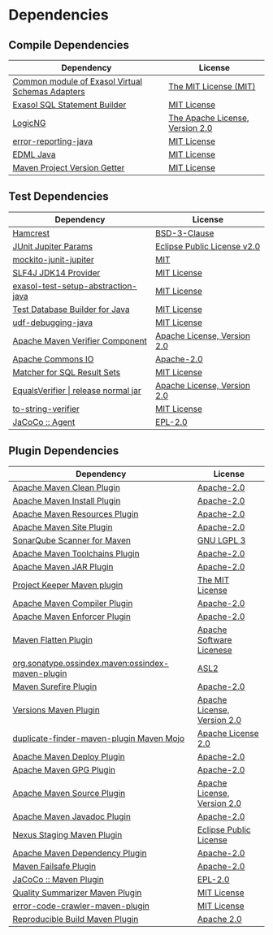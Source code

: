 <!-- @formatter:off -->
# Dependencies

## Compile Dependencies

| Dependency                                            | License                              |
| ----------------------------------------------------- | ------------------------------------ |
| [Common module of Exasol Virtual Schemas Adapters][0] | [The MIT License (MIT)][1]           |
| [Exasol SQL Statement Builder][2]                     | [MIT License][3]                     |
| [LogicNG][4]                                          | [The Apache License, Version 2.0][5] |
| [error-reporting-java][6]                             | [MIT License][7]                     |
| [EDML Java][8]                                        | [MIT License][9]                     |
| [Maven Project Version Getter][10]                    | [MIT License][11]                    |

## Test Dependencies

| Dependency                                 | License                           |
| ------------------------------------------ | --------------------------------- |
| [Hamcrest][12]                             | [BSD-3-Clause][13]                |
| [JUnit Jupiter Params][14]                 | [Eclipse Public License v2.0][15] |
| [mockito-junit-jupiter][16]                | [MIT][17]                         |
| [SLF4J JDK14 Provider][18]                 | [MIT License][19]                 |
| [exasol-test-setup-abstraction-java][20]   | [MIT License][21]                 |
| [Test Database Builder for Java][22]       | [MIT License][23]                 |
| [udf-debugging-java][24]                   | [MIT License][25]                 |
| [Apache Maven Verifier Component][26]      | [Apache License, Version 2.0][5]  |
| [Apache Commons IO][27]                    | [Apache-2.0][5]                   |
| [Matcher for SQL Result Sets][28]          | [MIT License][29]                 |
| [EqualsVerifier \| release normal jar][30] | [Apache License, Version 2.0][5]  |
| [to-string-verifier][31]                   | [MIT License][19]                 |
| [JaCoCo :: Agent][32]                      | [EPL-2.0][33]                     |

## Plugin Dependencies

| Dependency                                              | License                          |
| ------------------------------------------------------- | -------------------------------- |
| [Apache Maven Clean Plugin][34]                         | [Apache-2.0][5]                  |
| [Apache Maven Install Plugin][35]                       | [Apache-2.0][5]                  |
| [Apache Maven Resources Plugin][36]                     | [Apache-2.0][5]                  |
| [Apache Maven Site Plugin][37]                          | [Apache-2.0][5]                  |
| [SonarQube Scanner for Maven][38]                       | [GNU LGPL 3][39]                 |
| [Apache Maven Toolchains Plugin][40]                    | [Apache-2.0][5]                  |
| [Apache Maven JAR Plugin][41]                           | [Apache-2.0][5]                  |
| [Project Keeper Maven plugin][42]                       | [The MIT License][43]            |
| [Apache Maven Compiler Plugin][44]                      | [Apache-2.0][5]                  |
| [Apache Maven Enforcer Plugin][45]                      | [Apache-2.0][5]                  |
| [Maven Flatten Plugin][46]                              | [Apache Software Licenese][5]    |
| [org.sonatype.ossindex.maven:ossindex-maven-plugin][47] | [ASL2][48]                       |
| [Maven Surefire Plugin][49]                             | [Apache-2.0][5]                  |
| [Versions Maven Plugin][50]                             | [Apache License, Version 2.0][5] |
| [duplicate-finder-maven-plugin Maven Mojo][51]          | [Apache License 2.0][52]         |
| [Apache Maven Deploy Plugin][53]                        | [Apache-2.0][5]                  |
| [Apache Maven GPG Plugin][54]                           | [Apache-2.0][5]                  |
| [Apache Maven Source Plugin][55]                        | [Apache License, Version 2.0][5] |
| [Apache Maven Javadoc Plugin][56]                       | [Apache-2.0][5]                  |
| [Nexus Staging Maven Plugin][57]                        | [Eclipse Public License][58]     |
| [Apache Maven Dependency Plugin][59]                    | [Apache-2.0][5]                  |
| [Maven Failsafe Plugin][60]                             | [Apache-2.0][5]                  |
| [JaCoCo :: Maven Plugin][61]                            | [EPL-2.0][33]                    |
| [Quality Summarizer Maven Plugin][62]                   | [MIT License][63]                |
| [error-code-crawler-maven-plugin][64]                   | [MIT License][65]                |
| [Reproducible Build Maven Plugin][66]                   | [Apache 2.0][48]                 |

[0]: https://github.com/exasol/virtual-schema-common-java/
[1]: https://github.com/exasol/virtual-schema-common-java/blob/main/LICENSE
[2]: https://github.com/exasol/sql-statement-builder/
[3]: https://github.com/exasol/sql-statement-builder/blob/main/LICENSE
[4]: https://www.logicng.org
[5]: https://www.apache.org/licenses/LICENSE-2.0.txt
[6]: https://github.com/exasol/error-reporting-java/
[7]: https://github.com/exasol/error-reporting-java/blob/main/LICENSE
[8]: https://github.com/exasol/edml-java/
[9]: https://github.com/exasol/edml-java/blob/main/LICENSE
[10]: https://github.com/exasol/maven-project-version-getter/
[11]: https://github.com/exasol/maven-project-version-getter/blob/main/LICENSE
[12]: http://hamcrest.org/JavaHamcrest/
[13]: https://raw.githubusercontent.com/hamcrest/JavaHamcrest/master/LICENSE
[14]: https://junit.org/junit5/
[15]: https://www.eclipse.org/legal/epl-v20.html
[16]: https://github.com/mockito/mockito
[17]: https://opensource.org/licenses/MIT
[18]: http://www.slf4j.org
[19]: http://www.opensource.org/licenses/mit-license.php
[20]: https://github.com/exasol/exasol-test-setup-abstraction-java/
[21]: https://github.com/exasol/exasol-test-setup-abstraction-java/blob/main/LICENSE
[22]: https://github.com/exasol/test-db-builder-java/
[23]: https://github.com/exasol/test-db-builder-java/blob/main/LICENSE
[24]: https://github.com/exasol/udf-debugging-java/
[25]: https://github.com/exasol/udf-debugging-java/blob/main/LICENSE
[26]: https://maven.apache.org/shared/maven-verifier/
[27]: https://commons.apache.org/proper/commons-io/
[28]: https://github.com/exasol/hamcrest-resultset-matcher/
[29]: https://github.com/exasol/hamcrest-resultset-matcher/blob/main/LICENSE
[30]: https://www.jqno.nl/equalsverifier
[31]: https://github.com/jparams/to-string-verifier
[32]: https://www.eclemma.org/jacoco/index.html
[33]: https://www.eclipse.org/legal/epl-2.0/
[34]: https://maven.apache.org/plugins/maven-clean-plugin/
[35]: https://maven.apache.org/plugins/maven-install-plugin/
[36]: https://maven.apache.org/plugins/maven-resources-plugin/
[37]: https://maven.apache.org/plugins/maven-site-plugin/
[38]: http://docs.sonarqube.org/display/PLUG/Plugin+Library/sonar-maven-plugin
[39]: http://www.gnu.org/licenses/lgpl.txt
[40]: https://maven.apache.org/plugins/maven-toolchains-plugin/
[41]: https://maven.apache.org/plugins/maven-jar-plugin/
[42]: https://github.com/exasol/project-keeper/
[43]: https://github.com/exasol/project-keeper/blob/main/LICENSE
[44]: https://maven.apache.org/plugins/maven-compiler-plugin/
[45]: https://maven.apache.org/enforcer/maven-enforcer-plugin/
[46]: https://www.mojohaus.org/flatten-maven-plugin/
[47]: https://sonatype.github.io/ossindex-maven/maven-plugin/
[48]: http://www.apache.org/licenses/LICENSE-2.0.txt
[49]: https://maven.apache.org/surefire/maven-surefire-plugin/
[50]: https://www.mojohaus.org/versions/versions-maven-plugin/
[51]: https://basepom.github.io/duplicate-finder-maven-plugin
[52]: http://www.apache.org/licenses/LICENSE-2.0.html
[53]: https://maven.apache.org/plugins/maven-deploy-plugin/
[54]: https://maven.apache.org/plugins/maven-gpg-plugin/
[55]: https://maven.apache.org/plugins/maven-source-plugin/
[56]: https://maven.apache.org/plugins/maven-javadoc-plugin/
[57]: http://www.sonatype.com/public-parent/nexus-maven-plugins/nexus-staging/nexus-staging-maven-plugin/
[58]: http://www.eclipse.org/legal/epl-v10.html
[59]: https://maven.apache.org/plugins/maven-dependency-plugin/
[60]: https://maven.apache.org/surefire/maven-failsafe-plugin/
[61]: https://www.jacoco.org/jacoco/trunk/doc/maven.html
[62]: https://github.com/exasol/quality-summarizer-maven-plugin/
[63]: https://github.com/exasol/quality-summarizer-maven-plugin/blob/main/LICENSE
[64]: https://github.com/exasol/error-code-crawler-maven-plugin/
[65]: https://github.com/exasol/error-code-crawler-maven-plugin/blob/main/LICENSE
[66]: http://zlika.github.io/reproducible-build-maven-plugin
